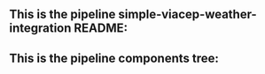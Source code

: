 ## This is the pipeline simple-viacep-weather-integration README:
## This is the pipeline components tree:
```bash

```

